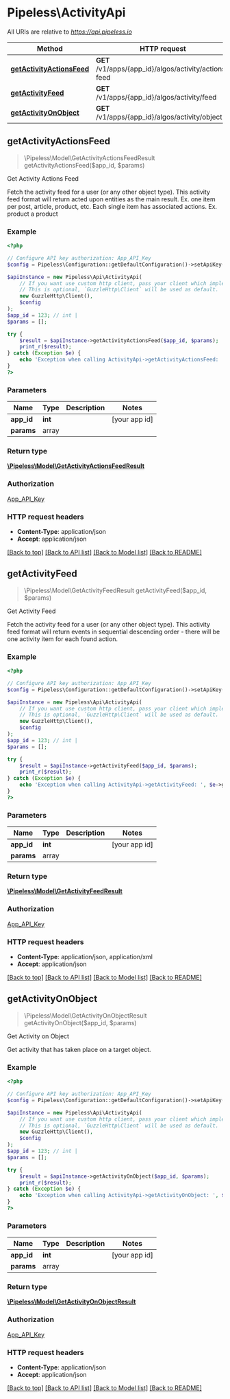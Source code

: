 # Pipeless\ActivityApi

All URIs are relative to *https://api.pipeless.io*

Method | HTTP request | Description
------------- | ------------- | -------------
[**getActivityActionsFeed**](ActivityApi.md#getActivityActionsFeed) | **GET** /v1/apps/{app_id}/algos/activity/actions-feed | Get Activity Actions Feed
[**getActivityFeed**](ActivityApi.md#getActivityFeed) | **GET** /v1/apps/{app_id}/algos/activity/feed | Get Activity Feed
[**getActivityOnObject**](ActivityApi.md#getActivityOnObject) | **GET** /v1/apps/{app_id}/algos/activity/object | Get Activity on Object



## getActivityActionsFeed

> \Pipeless\Model\GetActivityActionsFeedResult getActivityActionsFeed($app_id, $params)

Get Activity Actions Feed

Fetch the activity feed for a user (or any other object type). This activity feed format will return acted upon entities as the main result. Ex. one item per post, article, product, etc. Each single item has associated actions. Ex. product a product

### Example

```php
<?php

// Configure API key authorization: App_API_Key
$config = Pipeless\Configuration::getDefaultConfiguration()->setApiKey('Authorization', 'Bearer YOUR_API_KEY');

$apiInstance = new Pipeless\Api\ActivityApi(
    // If you want use custom http client, pass your client which implements `GuzzleHttp\ClientInterface`.
    // This is optional, `GuzzleHttp\Client` will be used as default.
    new GuzzleHttp\Client(),
    $config
);
$app_id = 123; // int | 
$params = [];

try {
    $result = $apiInstance->getActivityActionsFeed($app_id, $params);
    print_r($result);
} catch (Exception $e) {
    echo 'Exception when calling ActivityApi->getActivityActionsFeed: ', $e->getMessage(), PHP_EOL;
}
?>
```

### Parameters


Name | Type | Description  | Notes
------------- | ------------- | ------------- | -------------
 **app_id** | **int**|  | [your app id]
 **params** | array

### Return type

[**\Pipeless\Model\GetActivityActionsFeedResult**](../Model/GetActivityActionsFeedResult.md)

### Authorization

[App_API_Key](../../README.md#App_API_Key)

### HTTP request headers

- **Content-Type**: application/json
- **Accept**: application/json

[[Back to top]](#) [[Back to API list]](../../README.md#documentation-for-api-endpoints)
[[Back to Model list]](../../README.md#documentation-for-models)
[[Back to README]](../../README.md)


## getActivityFeed

> \Pipeless\Model\GetActivityFeedResult getActivityFeed($app_id, $params)

Get Activity Feed

Fetch the activity feed for a user (or any other object type). This activity feed format will return events in sequential descending order - there will be one activity item for each found action.

### Example

```php
<?php

// Configure API key authorization: App_API_Key
$config = Pipeless\Configuration::getDefaultConfiguration()->setApiKey('Authorization', 'Bearer YOUR_API_KEY');

$apiInstance = new Pipeless\Api\ActivityApi(
    // If you want use custom http client, pass your client which implements `GuzzleHttp\ClientInterface`.
    // This is optional, `GuzzleHttp\Client` will be used as default.
    new GuzzleHttp\Client(),
    $config
);
$app_id = 123; // int | 
$params = [];

try {
    $result = $apiInstance->getActivityFeed($app_id, $params);
    print_r($result);
} catch (Exception $e) {
    echo 'Exception when calling ActivityApi->getActivityFeed: ', $e->getMessage(), PHP_EOL;
}
?>
```

### Parameters


Name | Type | Description  | Notes
------------- | ------------- | ------------- | -------------
 **app_id** | **int**|  | [your app id]
 **params** | array

### Return type

[**\Pipeless\Model\GetActivityFeedResult**](../Model/GetActivityFeedResult.md)

### Authorization

[App_API_Key](../../README.md#App_API_Key)

### HTTP request headers

- **Content-Type**: application/json, application/xml
- **Accept**: application/json

[[Back to top]](#) [[Back to API list]](../../README.md#documentation-for-api-endpoints)
[[Back to Model list]](../../README.md#documentation-for-models)
[[Back to README]](../../README.md)


## getActivityOnObject

> \Pipeless\Model\GetActivityOnObjectResult getActivityOnObject($app_id, $params)

Get Activity on Object

Get activity that has taken place on a target object.

### Example

```php
<?php

// Configure API key authorization: App_API_Key
$config = Pipeless\Configuration::getDefaultConfiguration()->setApiKey('Authorization', 'Bearer YOUR_API_KEY');

$apiInstance = new Pipeless\Api\ActivityApi(
    // If you want use custom http client, pass your client which implements `GuzzleHttp\ClientInterface`.
    // This is optional, `GuzzleHttp\Client` will be used as default.
    new GuzzleHttp\Client(),
    $config
);
$app_id = 123; // int | 
$params = [];

try {
    $result = $apiInstance->getActivityOnObject($app_id, $params);
    print_r($result);
} catch (Exception $e) {
    echo 'Exception when calling ActivityApi->getActivityOnObject: ', $e->getMessage(), PHP_EOL;
}
?>
```

### Parameters


Name | Type | Description  | Notes
------------- | ------------- | ------------- | -------------
 **app_id** | **int**|  | [your app id]
 **params** | array

### Return type

[**\Pipeless\Model\GetActivityOnObjectResult**](../Model/GetActivityOnObjectResult.md)

### Authorization

[App_API_Key](../../README.md#App_API_Key)

### HTTP request headers

- **Content-Type**: application/json
- **Accept**: application/json

[[Back to top]](#) [[Back to API list]](../../README.md#documentation-for-api-endpoints)
[[Back to Model list]](../../README.md#documentation-for-models)
[[Back to README]](../../README.md)

